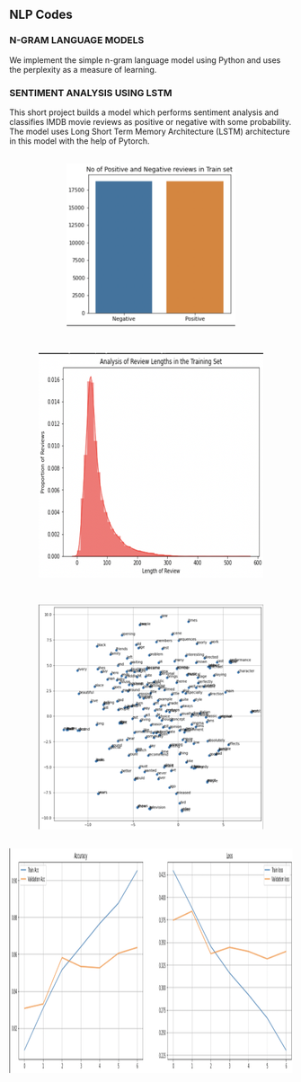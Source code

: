 <h2> NLP Codes </h2>

### N-GRAM LANGUAGE MODELS
We implement the simple n-gram language model using Python and uses the perplexity as a measure of learning.


### SENTIMENT ANALYSIS USING LSTM

This short project builds a model which performs sentiment analysis and classifies IMDB movie reviews as positive or negative with some probability.
The model uses Long Short Term Memory Architecture (LSTM) architecture in this model with the help of Pytorch.
</br></br>
<p align="center"> <img src="images/pic1.png" width="300" height="auto"/> </p>
</br> 
<p align="center"> <img src="images/pic2.png" width="400" height="400"/></p>
</br>

<p align="center"><img src="images/pic3.png" width="400" height="400"/></p>
</br>
<img align ="center" src="images/pic4.png" width="auto" height="400"/> 
